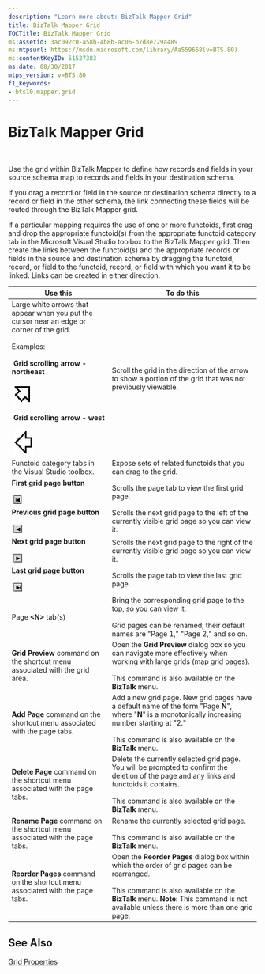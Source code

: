 ```yaml
---
description: "Learn more about: BizTalk Mapper Grid"
title: BizTalk Mapper Grid
TOCTitle: BizTalk Mapper Grid
ms:assetid: 3ac092c0-a58b-4b8b-ac06-b7d8e729a489
ms:mtpsurl: https://msdn.microsoft.com/library/Aa559658(v=BTS.80)
ms:contentKeyID: 51527383
ms.date: 08/30/2017
mtps_version: v=BTS.80
f1_keywords:
- bts10.mapper.grid
---
```


# BizTalk Mapper Grid

 

Use the grid within BizTalk Mapper to define how records and fields in your source schema map to records and fields in your destination schema.

If you drag a record or field in the source or destination schema directly to a record or field in the other schema, the link connecting these fields will be routed through the BizTalk Mapper grid.

If a particular mapping requires the use of one or more functoids, first drag and drop the appropriate functoid(s) from the appropriate functoid category tab in the Microsoft Visual Studio toolbox to the BizTalk Mapper grid. Then create the links between the functoid(s) and the appropriate records or fields in the source and destination schema by dragging the functoid, record, or field to the functoid, record, or field with which you want it to be linked. Links can be created in either direction.

<table>
<thead>
<tr class="header">
<th>Use this</th>
<th>To do this</th>
</tr>
</thead>
<tbody>
<tr class="odd">
<td>Large white arrows that appear when you put the cursor near an edge or corner of the grid.<br />
<br />
Examples:<br />
<br />
 <strong>Grid scrolling arrow - northeast</strong><br />
<br />
 <img src="images/Aa559658.f0b985cd-c66d-44b9-8c91-9292b1449284(BTS.80).jpeg" /><br />
<br />
 <strong>Grid scrolling arrow - west</strong><br />
<br />
 <img src="images/Aa559658.9d582372-2061-4fa1-a6b6-992759d997f7(BTS.80).jpeg" /></td>
<td>Scroll the grid in the direction of the arrow to show a portion of the grid that was not previously viewable.</td>
</tr>
<tr class="even">
<td>Functoid category tabs in the Visual Studio toolbox.</td>
<td>Expose sets of related functoids that you can drag to the grid.</td>
</tr>
<tr class="odd">
<td><strong>First grid page button</strong><br />
<br />
 <img src="images/Aa559658.dc05ce6f-d98d-41c8-82f3-38e128ebfaa3(BTS.80).jpeg" /></td>
<td>Scrolls the page tab to view the first grid page.</td>
</tr>
<tr class="even">
<td><strong>Previous grid page button</strong><br />
<br />
 <img src="images/Aa559658.0b36db3b-07bc-420b-94a5-d11a395cd5bf(BTS.80).jpeg" /></td>
<td>Scrolls the next grid page to the left of the currently visible grid page so you can view it.</td>
</tr>
<tr class="odd">
<td><strong>Next grid page button</strong><br />
<br />
 <img src="images/Aa559658.627081ac-dea2-433d-b8b2-e4beb0fadf65(BTS.80).jpeg" /></td>
<td>Scrolls the next grid page to the right of the currently visible grid page so you can view it.</td>
</tr>
<tr class="even">
<td><strong>Last grid page button</strong><br />
<br />
 <img src="images/Aa559658.54a3fbed-3ac0-4d5a-9dc5-a22fb9660141(BTS.80).jpeg" /></td>
<td>Scrolls the page tab to view the last grid page.</td>
</tr>
<tr class="odd">
<td>Page <strong>&lt;N&gt;</strong> tab(s)</td>
<td>Bring the corresponding grid page to the top, so you can view it.<br />
<br />
Grid pages can be renamed; their default names are &quot;Page 1,&quot; &quot;Page 2,&quot; and so on.</td>
</tr>
<tr class="even">
<td><strong>Grid Preview</strong> command on the shortcut menu associated with the grid area.</td>
<td>Open the <strong>Grid Preview</strong> dialog box so you can navigate more effectively when working with large grids (map grid pages).<br />
<br />
This command is also available on the <strong>BizTalk</strong> menu.</td>
</tr>
<tr class="odd">
<td><strong>Add Page</strong> command on the shortcut menu associated with the page tabs.</td>
<td>Add a new grid page. New grid pages have a default name of the form &quot;Page <strong>N</strong>&quot;, where &quot;<strong>N</strong>&quot; is a monotonically increasing number starting at &quot;2.&quot;<br />
<br />
This command is also available on the <strong>BizTalk</strong> menu.</td>
</tr>
<tr class="even">
<td><strong>Delete Page</strong> command on the shortcut menu associated with the page tabs.</td>
<td>Delete the currently selected grid page. You will be prompted to confirm the deletion of the page and any links and functoids it contains.<br />
<br />
This command is also available on the <strong>BizTalk</strong> menu.</td>
</tr>
<tr class="odd">
<td><strong>Rename Page</strong> command on the shortcut menu associated with the page tabs.</td>
<td>Rename the currently selected grid page.<br />
<br />
This command is also available on the <strong>BizTalk</strong> menu.</td>
</tr>
<tr class="even">
<td><strong>Reorder Pages</strong> command on the shortcut menu associated with the page tabs.</td>
<td>Open the <strong>Reorder Pages</strong> dialog box within which the order of grid pages can be rearranged.<br />
<br />
This command is also available on the <strong>BizTalk</strong> menu. <strong>Note:</strong> This command is not available unless there is more than one grid page.</td>
</tr>
</tbody>
</table>


## See Also

[Grid Properties](grid-properties.md)

